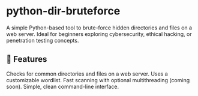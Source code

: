 # python-dir-bruteforce

A simple Python-based tool to brute-force hidden directories and files on a web server. Ideal for beginners exploring cybersecurity, ethical hacking, or penetration testing concepts. 
 
  ## 🚀 Features
Checks for common directories and files on a web server. 
Uses a customizable wordlist. 
Fast scanning with optional multithreading (coming soon). 
Simple, clean command-line interface.  
